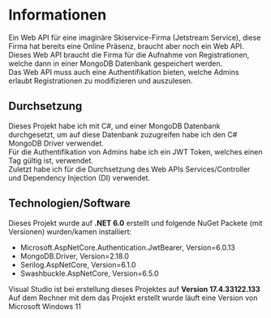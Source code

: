 # Informationen
Ein Web API für eine imaginäre Skiservice-Firma (Jetstream Service), diese Firma hat bereits eine Online Präsenz, braucht aber noch ein Web API.  
Dieses Web API braucht die Firma für die Aufnahme von Registrationen, welche dann in einer MongoDB Datenbank gespeichert werden.  
Das Web API muss auch eine Authentifikation bieten, welche Admins erlaubt Registrationen zu modifizieren und auszulesen.  

## Durchsetzung

Dieses Projekt habe ich mit C#, und einer MongoDB Datenbank durchgesetzt, um auf diese Datenbank zuzugreifen habe ich den C# MongoDB Driver verwendet.  
Für die Authentifikation von Admins habe ich ein JWT Token, welches einen Tag gültig ist, verwendet.  
Zuletzt habe ich für die Durchsetzung des Web APIs Services/Controller und Dependency Injection (DI) verwendet.

## Technologien/Software
Dieses Projekt wurde auf **.NET 6.0** erstellt und folgende NuGet Packete (mit Versionen) wurden/kamen installiert:  
- Microsoft.AspNetCore.Authentication.JwtBearer, Version=6.0.13
- MongoDB.Driver, Version=2.18.0
- Serilog.AspNetCore, Version=6.1.0
- Swashbuckle.AspNetCore, Version=6.5.0  

Visual Studio ist bei erstellung dieses Projektes auf **Version 17.4.33122.133**
Auf dem Rechner mit dem das Projekt erstellt wurde läuft eine Version von Microsoft Windows 11
